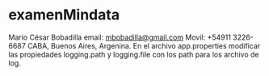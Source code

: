 # examenMindata

Mario César Bobadilla
email: mbobadilla@gmail.com
Movil: +54911 3226-6687
CABA, Buenos Aires, Argenina.
En el archivo app.properties modificar las propiedades logging.path y logging.file con los path para los archivo de log.
